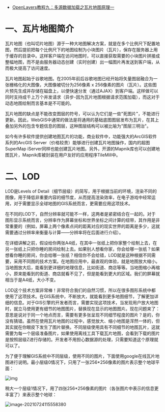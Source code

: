 - [OpenLayers教程九：多源数据加载之瓦片地图原理一](https://blog.csdn.net/qq_35732147/article/details/94589577)

# 一、瓦片地图简介

瓦片地图（也叫切片地图）源于一种大地图解决方案，就是在多个比例尺下配置地图，然后提前把每个比例尺下的地图绘制为小块图片（瓦片），保存在服务器上用于缓存的目录中。这样客户端在访问地图时，可以直接获取需要的小块图片拼接成整幅地图，而不是由服务器动态创建（实时创建）出一幅图片再发送到客户端，从而极大提高了访问速度。

瓦片地图起始于谷歌地图。在2005年前后谷歌地图已经开始将矢量图层融合为一张栅格化的大图像，大图像被切分为256像素 x 256像素的图片（瓦片）。这些图片预先生成并存储在磁盘上，以便快速分发（通过AJAX）到客户端。这样做可以同时支持成千上万个并发请求（异步-因为瓦片地图根据请求范围加载），而这对于动态地图绘制而言基本是不可能的。

瓦片地图的缺点是不能改变图层的符号，可以认为它们是一些"死图片"，不能进行更新。因此，WebGIS中通常的做法是将通用的基础底图图层发布为瓦片，在其上叠加另外的包含专题信息的图层，这种图层结构可以被比喻为"图层三明治"。

如今有许多软件提供创建地图瓦片的功能，商业软件中，功能强大的ArcGIS软件系列的ArcGIS Server（价格较贵）能够进行创建瓦片地图操作，国内的超图SuperMap iServer同样也能创建瓦片地图。另外，开源的Mapnik库也可以创建地图瓦片，Mapnik库被封装在用户友好的应用程序TileMill中。

# 二、LOD

LOD是Levels of Detail（细节层级）的简写，用于根据当前的环境，渲染不同的图像，用于降低非重要内容的细节度，从而提高渲染效率，在电子游戏中经常运用，对于需要显示全球地图的GIS系统而言，更需要应用这项技术。

在不同的LOD下，自然分辨率就可能不一样，这两者是紧密结合在一起的。对于图形显示系统而言，分辨率作为屏幕坐标和世界坐标之间计算的纽带，其作用是非常重要的（例如，屏幕上两个像素点间的距离对应的现实世界的距离是多少，这就需要通过分辨率来衡量与计算——分辨率将在后面进行介绍）。

在详细讲解之前，假设给你两张A4纸，在其中一张纸上把你家整个绘制上去，在另一张纸上只把你睡的房间绘制上去。如果别人想看你家，你会给哪一张纸？如果想看你睡的房间，你会给哪一张纸？相信你不会给错，LOD就是这种根据不同需要，采用不同图的技术方案。在地图应用中，最直观的体验，就是地图放大缩小。当地图放大后，能看到更详细的地理信息，比如街道、商店等等。当地图缩小再缩小，原来能看到的街道、商店就看不见了，但是能看到更大的区域。我们的屏幕就相当于是A4纸，大小不变。

LOD这个技术方案非常棒！非常符合我们的自然习惯，所以在很多图形系统中都使用了这项技术。在GIS系统中，不断放大，就能看到更多地图细节，了解更加详细的信息。对于GIS引擎的开发者而言，需要实现这项技术，当发现用户放大地图时，就立马使用更有细节的地图图片，替换现在显示的地图图片。现在问题来了：意思是说对于同一个地点而言，需要有更多张呈现不同细节程度的图片？是的，你没有猜错。虽然在使用瓦片地图的过程中，感觉放大、缩小地图是浑然一体的，但其实就在你眼皮下发生了图片替换。不同层级使用具有不同细节的地图瓦片，这就需要为每一个层级准备图片，如果使用离线工具下载瓦片地图，会看到下载的图片是按照层级Z进行存储的。开发者不用担心数据源的处理，只需要知道这个原理就可以了。

为了便于理解GIS系统中不同层级，使用不同的图片，下面使用google在线瓦片地图进行说明。最小层级0情况下，只用了一张256*256像素的图片表示整个地球平面：

![img](https://img-blog.csdn.net/20180807105411403?watermark/2/text/aHR0cHM6Ly9ibG9nLmNzZG4ubmV0L3FxXzM1NzMyMTQ3/font/5a6L5L2T/fontsize/400/fill/I0JBQkFCMA==/dissolve/70)

稍大一个层级1情况下，用了四张256*256像素的图片（各张图片中表示的信息更丰富了）来表示整个地球：

![image-20210724115558380](https://gitee.com/er-huomeng/l-img/raw/master/img/image-20210724115558380.png)